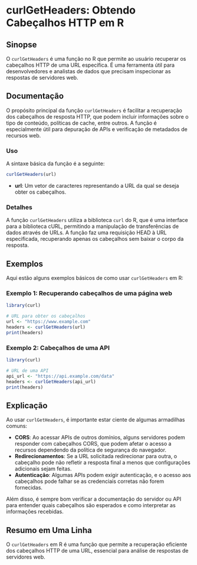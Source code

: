 <!--
Meta Description: # curlGetHeaders: Obtendo Cabeçalhos HTTP em R ## Sinopse O `curlGetHeaders` é uma função no R que permite ao usuário recuperar os cabeçalhos HTTP de ...
Meta Keywords: cabeçalhos, uma, url, curlgetheaders, função
-->

# curlGetHeaders: Obtendo Cabeçalhos HTTP em R

## Sinopse
O `curlGetHeaders` é uma função no R que permite ao usuário recuperar os cabeçalhos HTTP de uma URL específica. É uma ferramenta útil para desenvolvedores e analistas de dados que precisam inspecionar as respostas de servidores web.

## Documentação
O propósito principal da função `curlGetHeaders` é facilitar a recuperação dos cabeçalhos de resposta HTTP, que podem incluir informações sobre o tipo de conteúdo, políticas de cache, entre outros. A função é especialmente útil para depuração de APIs e verificação de metadados de recursos web.

### Uso
A sintaxe básica da função é a seguinte:

```R
curlGetHeaders(url)
```

- **url**: Um vetor de caracteres representando a URL da qual se deseja obter os cabeçalhos.

### Detalhes
A função `curlGetHeaders` utiliza a biblioteca `curl` do R, que é uma interface para a biblioteca cURL, permitindo a manipulação de transferências de dados através de URLs. A função faz uma requisição HEAD à URL especificada, recuperando apenas os cabeçalhos sem baixar o corpo da resposta. 

## Exemplos
Aqui estão alguns exemplos básicos de como usar `curlGetHeaders` em R:

### Exemplo 1: Recuperando cabeçalhos de uma página web
```R
library(curl)

# URL para obter os cabeçalhos
url <- "https://www.example.com"
headers <- curlGetHeaders(url)
print(headers)
```

### Exemplo 2: Cabeçalhos de uma API
```R
library(curl)

# URL de uma API
api_url <- "https://api.example.com/data"
headers <- curlGetHeaders(api_url)
print(headers)
```

## Explicação
Ao usar `curlGetHeaders`, é importante estar ciente de algumas armadilhas comuns:

- **CORS**: Ao acessar APIs de outros domínios, alguns servidores podem responder com cabeçalhos CORS, que podem afetar o acesso a recursos dependendo da política de segurança do navegador.
- **Redirecionamentos**: Se a URL solicitada redirecionar para outra, o cabeçalho pode não refletir a resposta final a menos que configurações adicionais sejam feitas.
- **Autenticação**: Algumas APIs podem exigir autenticação, e o acesso aos cabeçalhos pode falhar se as credenciais corretas não forem fornecidas.

Além disso, é sempre bom verificar a documentação do servidor ou API para entender quais cabeçalhos são esperados e como interpretar as informações recebidas.

## Resumo em Uma Linha
O `curlGetHeaders` em R é uma função que permite a recuperação eficiente dos cabeçalhos HTTP de uma URL, essencial para análise de respostas de servidores web.